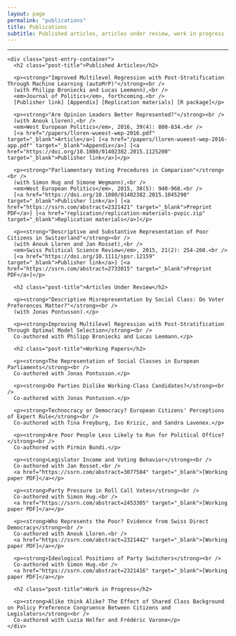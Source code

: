 ```yaml
---
layout: page
permalink: "publications"
title: Publications
subtitle: Published articles, articles under review, work in progress
---
```


<hr />
<div class="posts-list">
  <article class="post-preview">

    <div class="post-entry-container">
      <h2 class="post-title">Published Articles</h2>

      <p><strong>"Improved Multilevel Regression with Post-Stratification Through Machine Learning (autoMrP)"</strong><br />
      (with Philipp Broniecki and Lucas Leemann),<br />
      <em>Journal of Politics</em>, forthcoming.<br />
      [Publisher link] [Appendix] [Replication materials] [R package]</p>

      <p><strong>"Are Opinion Leaders Better Represented?"</strong><br />
      (with Anouk Lloren),<br />
      <em>West European Politics</em>, 2016, 39(4): 800-834.<br />
      [<a href="/papers/lloren-wueest-wep-2016.pdf" target="_blank">Article</a>] [<a href="/papers/lloren-wueest-wep-2016-app.pdf" target="_blank">Appendix</a>] [<a href="https://doi.org/10.1080/01402382.2015.1125200" target="_blank">Publisher link</a>]</p>

      <p><strong>"Parliamentary Voting Procedures in Comparison"</strong><br />
      (with Simon Hug and Simone Wegmann),<br />
      <em>West European Politics</em>, 2015, 38(5): 940-968.<br />
      [<a href="https://doi.org/10.1080/01402382.2015.1045290" target="_blank">Publisher link</a>] [<a href="https://ssrn.com/abstract=2321421" target="_blank">Preprint PDF</a>] [<a href="replication/replication-materials-pvpic.zip" target="_blank">Replication materials</a>]</p>

      <p><strong>"Descriptive and Substantive Representation of Poor Citizens in Switzerland"</strong><br />
      (with Anouk Lloren and Jan Rosset),<br />
      <em>Swiss Political Science Review</em>, 2015, 21(2): 254-260.<br />
      [<a href="https://doi.org/10.1111/spsr.12159" target="_blank">Publisher link</a>] [<a href="https://ssrn.com/abstract=2733015" target="_blank">Preprint PDF</a>]</p>

      <h2 class="post-title">Articles Under Review</h2>

      <p><strong>"Descriptive Misrepresentation by Social Class: Do Voter Preferences Matter?"</strong><br />
      (with Jonas Pontusson).</p>

      <p><strong>Improving Multilevel Regression with Post-Stratification Through Optimal Model Selection</strong><br />
      Co-authored with Philipp Broniecki and Lucas Leemann.</p>

      <h2 class="post-title">Working Papers</h2>

      <p><strong>The Representation of Social Classes in European Parliaments</strong><br />
      Co-authored with Jonas Pontusson.</p>

      <p><strong>Do Parties Dislike Working-Class Candidates?</strong><br />
      Co-authored with Jonas Pontusson.</p>

      <p><strong>Technocracy or Democracy? European Citizens' Perceptions of Expert Rule</strong><br />
      Co-authored with Tina Freyburg, Ivo Krizic, and Sandra Lavenex.</p>

      <p><strong>Are Poor People Less Likely to Run for Political Office?</strong><br />
      Co-authored with Pirmin Bundi.</p>

      <p><strong>Legislator Income and Voting Behavior</strong><br />
      Co-authored with Jan Rosset.<br />
      <a href="https://ssrn.com/abstract=3077584" target="_blank">[Working paper PDF]</a></p>

      <p><strong>Party Pressure in Roll Call Votes</strong><br />
      Co-authored with Simon Hug.<br />
      <a href="https://ssrn.com/abstract=2453305" target="_blank">[Working paper PDF]</a></p>

      <p><strong>Who Represents the Poor? Evidence from Swiss Direct Democracy</strong><br />
      Co-authored with Anouk Lloren.<br />
      <a href="https://ssrn.com/abstract=2321442" target="_blank">[Working paper PDF]</a></p>

      <p><strong>Ideological Positions of Party Switchers</strong><br />
      Co-authored with Simon Hug.<br />
      <a href="https://ssrn.com/abstract=2321416" target="_blank">[Working paper PDF]</a></p>

      <h2 class="post-title">Work in Progress</h2>

      <p><strong>Alike think Alike? The Effect of Shared Class Background on Policy Preference Congruence Between Citizens and Legislators</strong><br />
      Co-authored with Luzia Helfer and Frédéric Varone</p>
    </div>

  </article>
</div>
